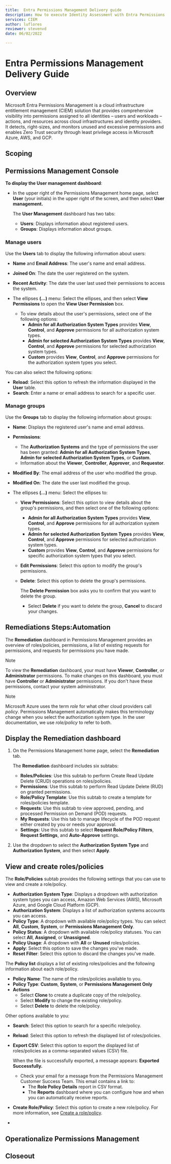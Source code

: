 ```yaml
---
title:  Entra Permissions Management Delivery guide
description: How to execute Identity Assessment with Entra Permissions Management in your organization.
services: CIEM
author: luflores
reviewer: stevenvd
date: 06/02/2022

---
```

# Entra Permissions Management Delivery Guide

## Overview
Microsoft Entra Permissions Management is a cloud infrastructure entitlement management (CIEM) solution that provides comprehensive visibility into permissions assigned to all identities – users and workloads – actions, and resources across cloud infrastructures and identity providers. It detects, right-sizes, and monitors unused and excessive permissions and enables Zero Trust security through least privilege access in Microsoft Azure, AWS, and GCP.

## Scoping

## Permissions Management Console
**To display the User management dashboard**:

- In the upper right of the Permissions Management home page, select **User** (your initials) in the upper right of the screen, and then select **User management.**

    The **User Management** dashboard has two tabs:

    - **Users**: Displays information about registered users.
    - **Groups**: Displays information about groups.

### Manage users

Use the **Users** tab to display the following information about users:

- **Name** and **Email Address**: The user's name and email address.
- **Joined On**: The date the user registered on the system.
- **Recent Activity**: The date the user last used their permissions to access the system.
- The ellipses **(...)**  menu: Select the ellipses, and then select **View Permissions** to open the **View User Permission** box.

    - To view details about the user's permissions, select one of the following options:
        - **Admin for all Authorization System Types** provides **View**, **Control**, and **Approve** permissions for all authorization system types.
        - **Admin for selected Authorization System Types** provides **View**, **Control**, and **Approve** permissions for selected authorization system types.
        - **Custom** provides **View**, **Control**, and **Approve** permissions for the authorization system types you select.

You can also select the following options:

- **Reload**: Select this option to refresh the information displayed in the **User** table.
- **Search**: Enter a name or email address to search for a specific user.

### Manage groups

Use the **Groups** tab to display the following information about groups:

- **Name**: Displays the registered user's name and email address.
- **Permissions**:
    - The **Authorization Systems** and the type of permissions the user has been granted: **Admin for all Authorization System Types**, **Admin for selected Authorization System Types**, or **Custom**.
    - Information about the **Viewer**, **Controller**, **Approver**, and **Requestor**.
- **Modified By**: The email address of the user who modified the group.
- **Modified On**: The date the user last modified the group.

- The ellipses **(...)** menu: Select the ellipses to:

    - **View Permissions**:  Select this option to view details about the group's permissions, and then select one of the following options:
        - **Admin for all Authorization System Types** provides **View**, **Control**, and **Approve** permissions for all authorization system types.
        - **Admin for selected Authorization System Types** provides **View**, **Control**, and **Approve** permissions for selected authorization system types.
        - **Custom** provides **View**, **Control**, and **Approve** permissions for specific authorization system types that you select.

    - **Edit Permissions**: Select this option to modify the group's permissions.
    - **Delete**: Select this option to delete the group's permissions.

        The **Delete Permission** box asks you to confirm that you want to delete the group.
        - Select **Delete** if you want to delete the group, **Cancel** to discard your changes.
## Remediations Steps:Automation

The **Remediation** dashboard in Permissions Management provides an overview of roles/policies, permissions, a list of existing requests for permissions, and requests for permissions you have made.

> [!NOTE]
> To view the **Remediation** dashboard, your must have **Viewer**, **Controller**, or **Administrator** permissions. To make changes on this dashboard, you must have **Controller** or **Administrator** permissions. If you don't have these permissions, contact your system administrator.

> [!NOTE]
> Microsoft Azure uses the term *role* for what other cloud providers call *policy*. Permissions Management automatically makes this terminology change when you select the authorization system type. In the user documentation, we use *role/policy* to refer to both.

## Display the Remediation dashboard

1. On the Permissions Management home page, select the **Remediation** tab.

    The **Remediation** dashboard includes six subtabs:

    - **Roles/Policies**: Use this subtab to perform Create Read Update Delete (CRUD) operations on roles/policies.
    - **Permissions**: Use this subtab to perform Read Update Delete (RUD) on granted permissions.
    - **Role/Policy Template**: Use this subtab to create a template for roles/policies template.
    - **Requests**: Use this subtab to view approved, pending, and processed Permission on Demand (POD) requests.
    - **My Requests**: Use this tab to manage lifecycle of the POD request either created by you or needs your approval.
    - **Settings**: Use this subtab to select **Request Role/Policy Filters**, **Request Settings**, and **Auto-Approve** settings.

1. Use the dropdown to select the **Authorization System Type** and **Authorization System**, and then select **Apply**.

## View and create roles/policies

The **Role/Policies** subtab provides the following settings that you can use to view and create a role/policy.

- **Authorization System Type**: Displays a dropdown with authorization system types you can access, Amazon Web Services (AWS), Microsoft Azure, and Google Cloud Platform (GCP).
- **Authorization System**: Displays a list of authorization systems accounts you can access.
- **Policy Type**: A dropdown with available role/policy types. You can select **All**, **Custom**, **System**, or **Permissions Management Only**.
- **Policy Status**: A dropdown with available role/policy statuses. You can select **All**, **Assigned**, or **Unassigned**.
- **Policy Usage**: A dropdown with **All** or **Unused** roles/policies.
- **Apply**: Select this option to save the changes you've made.
- **Reset Filter**: Select this option to discard the changes you've made.

The **Policy list** displays a list of existing roles/policies and the following information about each role/policy.

- **Policy Name**: The name of the roles/policies available to you.
- **Policy Type**: **Custom**, **System**, or **Permissions Management Only**
- **Actions**
    - Select **Clone** to create a duplicate copy of the role/policy.
    - Select **Modify** to change the existing role/policy.
    - Select **Delete** to delete the role/policy.

Other options available to you:
- **Search**: Select this option to search for a specific role/policy.
- **Reload**: Select this option to refresh the displayed list of roles/policies.
- **Export CSV**: Select this option to export the displayed list of roles/policies as a comma-separated values (CSV) file.

    When the file is successfully exported, a message appears: **Exported Successfully.**

    - Check your email for a message from the Permissions Management Customer Success Team. This email contains a link to:
        - The **Role Policy Details** report in CSV format.
        - The **Reports** dashboard where you can configure how and when you can automatically receive reports.
- **Create Role/Policy**: Select this option to create a new role/policy. For more information, see [Create a role/policy](how-to-create-role-policy.md).
- 

## Operationalize Permissions Management


## Closeout